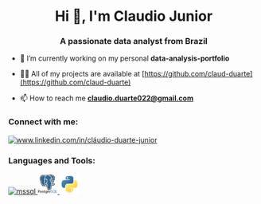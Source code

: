 <h1 align="center">Hi 👋, I'm Claudio Junior</h1>
<h3 align="center">A passionate data analyst from Brazil</h3>

- 🔭 I’m currently working on my personal **data-analysis-portfolio**

- 👨‍💻 All of my projects are available at [https://github.com/claud-duarte](https://github.com/claud-duarte)

- 📫 How to reach me **claudio.duarte022@gmail.com**

<h3 align="left">Connect with me:</h3>
<p align="left">
<a href="https://linkedin.com/in/cláudio-duarte-junior" target="blank"><img align="center" src="https://raw.githubusercontent.com/rahuldkjain/github-profile-readme-generator/master/src/images/icons/Social/linked-in-alt.svg" alt="www.linkedin.com/in/cláudio-duarte-junior" height="30" width="40" /></a>
</p>

<h3 align="left">Languages and Tools:</h3>
<p align="left"> <a href="https://www.microsoft.com/en-us/sql-server" target="_blank" rel="noreferrer"> <img src="https://www.svgrepo.com/show/303229/microsoft-sql-server-logo.svg" alt="mssql" width="40" height="40"/> </a> <a href="https://www.postgresql.org" target="_blank" rel="noreferrer"> <img src="https://raw.githubusercontent.com/devicons/devicon/master/icons/postgresql/postgresql-original-wordmark.svg" alt="postgresql" width="40" height="40"/> </a> <a href="https://www.python.org" target="_blank" rel="noreferrer"> <img src="https://raw.githubusercontent.com/devicons/devicon/master/icons/python/python-original.svg" alt="python" width="40" height="40"/> </a> </p>


